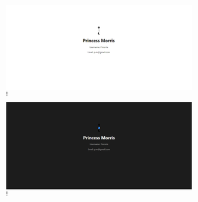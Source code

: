 ![Screenshot of the light-theme](img/lightTheme.png)!

![Screenshot of the dark-theme](img/darkTheme.png)!


